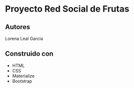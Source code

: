 Proyecto Red Social de Frutas 
=============================

Autores
-------
Lorena Leal Garcia

Construido con
--------------
+ HTML
+ CSS
+ Materialize
+ Bootstrap

